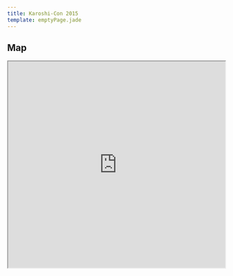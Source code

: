 ```yaml
---
title: Karoshi-Con 2015
template: emptyPage.jade
---
```


## Map

<iframe src="https://www.google.com/maps/d/u/0/embed?mid=zDJr9EIqJpOs.kpsU84ScGM7M" width="100%" height="480"></iframe>